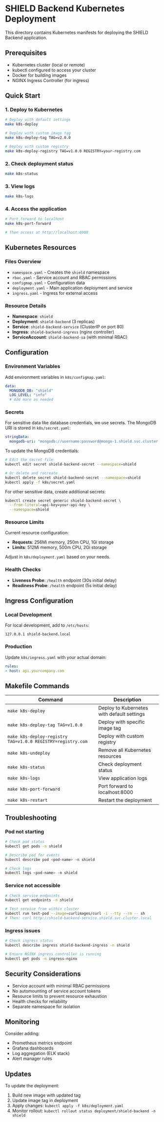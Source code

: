 # SHIELD Backend Kubernetes Deployment

This directory contains Kubernetes manifests for deploying the SHIELD Backend application.

## Prerequisites

- Kubernetes cluster (local or remote)
- kubectl configured to access your cluster
- Docker for building images
- NGINX Ingress Controller (for ingress)

## Quick Start

### 1. Deploy to Kubernetes

```bash
# Deploy with default settings
make k8s-deploy

# Deploy with custom image tag
make k8s-deploy-tag TAG=v2.0.0

# Deploy with custom registry
make k8s-deploy-registry TAG=v1.0.0 REGISTRY=your-registry.com
```

### 2. Check deployment status

```bash
make k8s-status
```

### 3. View logs

```bash
make k8s-logs
```

### 4. Access the application

```bash
# Port forward to localhost
make k8s-port-forward

# Then access at http://localhost:8000
```

## Kubernetes Resources

### Files Overview

- `namespace.yaml` - Creates the `shield` namespace
- `rbac.yaml` - Service account and RBAC permissions
- `configmap.yaml` - Configuration data
- `deployment.yaml` - Main application deployment and service
- `ingress.yaml` - Ingress for external access

### Resource Details

- **Namespace**: `shield`
- **Deployment**: `shield-backend` (3 replicas)
- **Service**: `shield-backend-service` (ClusterIP on port 80)
- **Ingress**: `shield-backend-ingress` (nginx controller)
- **ServiceAccount**: `shield-backend-sa` (with minimal RBAC)

## Configuration

### Environment Variables

Add environment variables in `k8s/configmap.yaml`:

```yaml
data:
  MONGODB_DB: "shield"
  LOG_LEVEL: "info"
  # Add more as needed
```

### Secrets

For sensitive data like database credentials, we use secrets. The MongoDB URI is stored in `k8s/secret.yaml`:

```yaml
stringData:
  mongodb-uri: "mongodb://username:password@mongo-1.shield.svc.cluster.local:32017/"
```

To update the MongoDB credentials:

```bash
# Edit the secret file
kubectl edit secret shield-backend-secret --namespace=shield

# Or delete and recreate
kubectl delete secret shield-backend-secret --namespace=shield
kubectl apply -f k8s/secret.yaml
```

For other sensitive data, create additional secrets:

```bash
kubectl create secret generic shield-backend-secret \
  --from-literal=api-key=your-api-key \
  --namespace=shield
```

### Resource Limits

Current resource configuration:

- **Requests**: 256Mi memory, 250m CPU, 1Gi storage
- **Limits**: 512Mi memory, 500m CPU, 2Gi storage

Adjust in `k8s/deployment.yaml` based on your needs.

### Health Checks

- **Liveness Probe**: `/health` endpoint (30s initial delay)
- **Readiness Probe**: `/health` endpoint (5s initial delay)

## Ingress Configuration

### Local Development

For local development, add to `/etc/hosts`:

```
127.0.0.1 shield-backend.local
```

### Production

Update `k8s/ingress.yaml` with your actual domain:

```yaml
rules:
- host: api.yourcompany.com
```

## Makefile Commands

| Command | Description |
|---------|-------------|
| `make k8s-deploy` | Deploy to Kubernetes with default settings |
| `make k8s-deploy-tag TAG=v1.0.0` | Deploy with specific image tag |
| `make k8s-deploy-registry TAG=v1.0.0 REGISTRY=registry.com` | Deploy with custom registry |
| `make k8s-undeploy` | Remove all Kubernetes resources |
| `make k8s-status` | Check deployment status |
| `make k8s-logs` | View application logs |
| `make k8s-port-forward` | Port forward to localhost:8000 |
| `make k8s-restart` | Restart the deployment |

## Troubleshooting

### Pod not starting

```bash
# Check pod status
kubectl get pods -n shield

# Describe pod for events
kubectl describe pod <pod-name> -n shield

# Check logs
kubectl logs <pod-name> -n shield
```

### Service not accessible

```bash
# Check service endpoints
kubectl get endpoints -n shield

# Test service from within cluster
kubectl run test-pod --image=curlimages/curl -i --tty --rm -- sh
# Then: curl http://shield-backend-service.shield.svc.cluster.local
```

### Ingress issues

```bash
# Check ingress status
kubectl describe ingress shield-backend-ingress -n shield

# Ensure NGINX ingress controller is running
kubectl get pods -n ingress-nginx
```

## Security Considerations

- Service account with minimal RBAC permissions
- No automounting of service account tokens
- Resource limits to prevent resource exhaustion
- Health checks for reliability
- Separate namespace for isolation

## Monitoring

Consider adding:

- Prometheus metrics endpoint
- Grafana dashboards
- Log aggregation (ELK stack)
- Alert manager rules

## Updates

To update the deployment:

1. Build new image with updated tag
2. Update image tag in deployment
3. Apply changes: `kubectl apply -f k8s/deployment.yaml`
4. Monitor rollout: `kubectl rollout status deployment/shield-backend -n shield`
